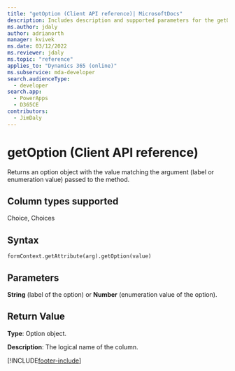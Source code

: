 ```yaml
---
title: "getOption (Client API reference)| MicrosoftDocs"
description: Includes description and supported parameters for the getOption method.
ms.author: jdaly
author: adrianorth
manager: kvivek
ms.date: 03/12/2022
ms.reviewer: jdaly
ms.topic: "reference"
applies_to: "Dynamics 365 (online)"
ms.subservice: mda-developer
search.audienceType: 
  - developer
search.app: 
  - PowerApps
  - D365CE
contributors:
  - JimDaly
---
```

# getOption (Client API reference)



Returns an option object with the value matching the argument (label or enumeration value) passed to the method. 

## Column types supported

Choice, Choices

## Syntax

`formContext.getAttribute(arg).getOption(value)`

## Parameters

**String** (label of the option) or **Number** (enumeration value of the option).

## Return Value

**Type**: Option object. 

**Description**: The logical name of the column.



[!INCLUDE[footer-include](../../../../../includes/footer-banner.md)]